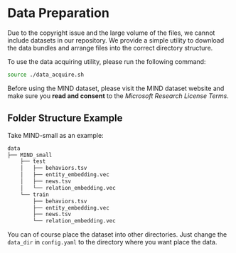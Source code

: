# Data Preparation
Due to the copyright issue and the large volume of the files, we cannot 
include datasets in our repository. We provide a simple utility to download 
the data bundles and arrange files into the correct directory structure.

To use the data acquiring utility, please run the following command:
```bash
source ./data_acquire.sh
```

Before using the MIND dataset, please visit the MIND dataset website and make sure 
you **read and consent** to the *Microsoft Research License Terms*.

## Folder Structure Example
Take MIND-small as an example:
```bash
data
├── MIND_small
    ├── test
    │   ├── behaviors.tsv
    │   ├── entity_embedding.vec
    │   ├── news.tsv
    │   └── relation_embedding.vec
    └── train
        ├── behaviors.tsv
        ├── entity_embedding.vec
        ├── news.tsv
        └── relation_embedding.vec
```
You can of course place the dataset into other directories.
Just change the `data_dir` in `config.yaml` to the directory where you want place the data.